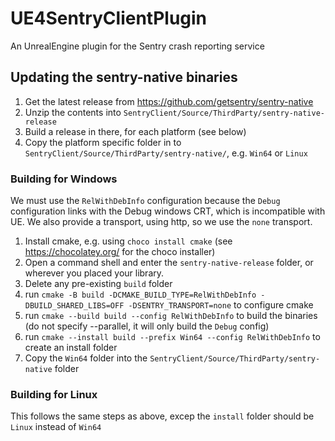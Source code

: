 # UE4SentryClientPlugin
An UnrealEngine plugin for the Sentry crash reporting service



## Updating the sentry-native binaries
1. Get the latest release from https://github.com/getsentry/sentry-native
2. Unzip the contents into `SentryClient/Source/ThirdParty/sentry-native-release`
3. Build a release in there, for each platform (see below)
4. Copy the platform specific folder in to `SentryClient/Source/ThirdParty/sentry-native/`, e.g. `Win64` or `Linux`


### Building for Windows
We must use the `RelWithDebInfo` configuration because the `Debug` configuration links with
the Debug windows CRT, which is incompatible with UE.
We also provide a transport, using http, so we use the `none` transport.

1. Install cmake, e.g. using `choco install cmake` (see https://chocolatey.org/ for the choco installer)
2. Open a command shell and enter the `sentry-native-release` folder, or wherever you placed your library.
3. Delete any pre-existing `build` folder
4. run `cmake -B build -DCMAKE_BUILD_TYPE=RelWithDebInfo -DBUILD_SHARED_LIBS=OFF -DSENTRY_TRANSPORT=none` to configure cmake
6. run `cmake --build build --config RelWithDebInfo` to build the binaries (do not specify --parallel, it will only build the `Debug` config)
7. run `cmake --install build --prefix Win64 --config RelWithDebInfo` to create an install folder
8. Copy the `Win64` folder into the `SentryClient/Source/ThirdParty/sentry-native` folder

### Building for Linux
This follows the same steps as above, excep the `install` folder should be `Linux` instead of `Win64`
